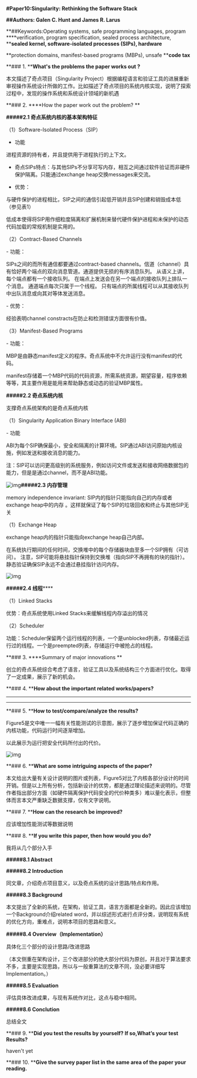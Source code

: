 **#Paper10:Singularity: Rethinking the Software Stack**

**##Authors: Galen C. Hunt and James R. Larus**

**##Keywords:Operating systems, safe programming languages, program ****verification, program specification, sealed process architecture, ****sealed kernel, software-isolated processes (SIPs), hardware**

**protection domains, manifest-based programs (MBPs), unsafe ****code tax**

**### 1. ****What's the problems the paper works out ?**

本文描述了奇点项目（Singularity Project）根据编程语言和验证工具的进展重新审视操作系统设计所做的工作。比如描述了奇点项目的系统内核实现，说明了探索过程中，发现的操作系统和系统设计领域的新机遇

**### 2. ****How the paper work out the problem? **

**#####2.1 奇点系统内核的基本架构特征**

（1）Software-Isolated Process（SIP）

- 功能

进程资源的持有者，并且提供用于进程执行的上下文。



- 奇点SIPs特点：与其他SIPs不分享可写内存，相互之间通过软件验证而非硬件保护隔离。只能通过exchange heap交换messages来交流。

- 优势：

与硬件保护的进程相比，SIP之间的通信引起低开销并且SIP创建和销毁成本低（参见表1）

低成本使得将SIP用作细粒度隔离和扩展机制来替代硬件保护进程和未保护的动态代码加载的常规机制是实用的。

（2）Contract-Based Channels

\- 功能：

SIPs之间的而所有通信都要通过contract-based channels。信道（channel）具有恰好两个端点的双向消息管道。通道提供无损的有序消息队列。 从语义上讲，每个端点都有一个接收队列。 在端点上发送会在另一个端点的接收队列上排队一个消息。 通道端点每次只属于一个线程。 只有端点的所属线程可以从其接收队列中出队消息或向其对等体发送消息。

\- 优势：

经验表明channel constracts在防止和检测错误方面很有价值。

（3）Manifest-Based Programs

\- 功能：

MBP是由静态manifest定义的程序。奇点系统中不允许运行没有manifest的代码。

manifest存储着一个MBP代码的代码资源，所需系统资源，期望容量，程序依赖等等，其主要作用是能用来帮助静态或动态的验证MBP属性。

**#####2.2 奇点系统内核**

支撑奇点系统架构的是奇点系统内核

（1）Singularity Application Binary Interface (ABI)

\- 功能

ABI为每个SIP确保最小，安全和隔离的计算环境。SIP通过ABI访问原始内核设施，例如发送和接收消息的能力。

注：SIP可以访问更高级别的系统服务，例如访问文件或发送和接收网络数据包的能力，但是是通过channel，而不是ABI功能。

![img](file:///var/folders/10/y0nrg3x96fx_zqc8hh__13wh0000gn/T/WizNote/a642db12-2fbf-4969-b3fc-ea19c9eb481d/index_files/77528623.png)**#####2.3 内存管理**

memory independence invariant: SIP内的指针只能指向自己的内存或者exchange heap中的内存 。这样就保证了每个SIP的垃圾回收和终止与其他SIP无关

（1）Exchange Heap

exchange heap内的指针只能指向exchange heap自己内部。

在系统执行期间的任何时间，交换堆中的每个存储器块由至多一个SIP拥有（可访问）。 注意，SIP可能将悬挂指针保持到交换堆（指向SIP不再拥有的块的指针）。 静态验证确保SIP永远不会通过悬挂指针访问内存。

![img](file:///var/folders/10/y0nrg3x96fx_zqc8hh__13wh0000gn/T/WizNote/a642db12-2fbf-4969-b3fc-ea19c9eb481d/index_files/82024575.png)

**#####2.4 线程******

（1）Linked Stacks

优势：奇点系统使用Linked Stacks来缓解线程内存溢出的情况

（2）Scheduler

功能：Scheduler保留两个运行线程的列表，一个是unblocked列表，存储最近运行过的线程。一个是preempted列表，存储运行中被抢占的线程。

**### 3. ****Summary of major innovations **

创立的奇点系统综合考虑了语言，验证工具以及系统结构三个方面进行优化。取得了一定成果，展示了新的机会。

**### 4. ****How about the important related works/papers?**
****

****

**### 5. ****How to test/compare/analyze the results?**

Figure5是文中唯一一幅有关性能测试的示意图，展示了逐步增加保证代码正确的内核功能，代码运行时间逐渐增加。

以此展示为运行把安全代码所付出的代价。

![img](file:///var/folders/10/y0nrg3x96fx_zqc8hh__13wh0000gn/T/WizNote/a642db12-2fbf-4969-b3fc-ea19c9eb481d/index_files/29563014.png)

**### 6. ****What are some intriguing aspects of the paper?**

本文给出大量有关设计说明的图片或列表，Figure5对比了内核各部分设计的时间开销。但是以上所有分析，包括新设计的优势，都是通过理论描述来说明的。尽管作者指出部分方面（如硬件隔离保护代码安全的代价种类多）难以量化表示，但整体而言本文严重缺乏数据支撑，仅有文字说明。

**### 7. ****How can the research be improved?**

应该增加性能测试等数据说明

**### 8. ****If you write this paper, then how would you do?**

我将从几个部分入手

**#####8.1 Abstract**

**#####8.2 Introduction**

同文章，介绍奇点项目意义，以及奇点系统的设计思路/特点和作用。

**#####8.3 Background**

本文提出了全新的系统，在架构，验证工具，语言方面都是全新的。因此应该增加一个Background介绍related word，并以综述形式进行点评分类，说明现有系统的优化方向，重难点，说明本项目的思路和意义。

**#####8.4 Overview（**Implementation**）**

具体化三个部分的设计思路/改进思路

（本文侧重在架构设计，三个改进部分的绝大部分代码为原创，并且对于算法要求不多，主要是实现思路，所以与一般重算法的文章不同，没必要详细写Implementation。）

**#####8.5 Evaluation**

评估具体改进成果，与现有系统作对比，这点与稳中相同。

**#####8.6 Conclution**

总结全文

**### 9. ****Did you test the results by yourself? If so,What’s your test Results?**

haven't yet

**### 10. ****Give the survey paper list in the same area of the paper your reading.**